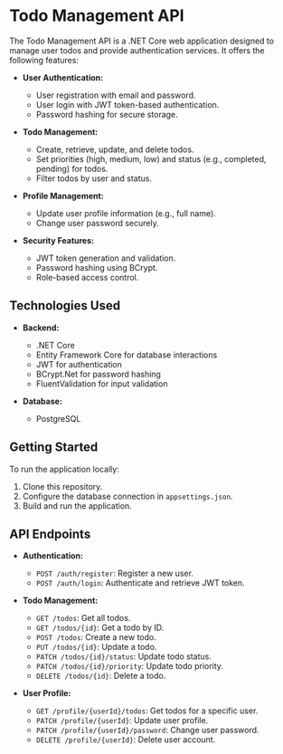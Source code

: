 # Todo Management API

The Todo Management API is a .NET Core web application designed to manage user todos and provide authentication services. It offers the following features:

- **User Authentication:**
  - User registration with email and password.
  - User login with JWT token-based authentication.
  - Password hashing for secure storage.

- **Todo Management:**
  - Create, retrieve, update, and delete todos.
  - Set priorities (high, medium, low) and status (e.g., completed, pending) for todos.
  - Filter todos by user and status.

- **Profile Management:**
  - Update user profile information (e.g., full name).
  - Change user password securely.

- **Security Features:**
  - JWT token generation and validation.
  - Password hashing using BCrypt.
  - Role-based access control.

## Technologies Used

- **Backend:**
  - .NET Core
  - Entity Framework Core for database interactions
  - JWT for authentication
  - BCrypt.Net for password hashing
  - FluentValidation for input validation

- **Database:**
  - PostgreSQL

## Getting Started

To run the application locally:
1. Clone this repository.
2. Configure the database connection in `appsettings.json`.
3. Build and run the application.

## API Endpoints

- **Authentication:**
  - `POST /auth/register`: Register a new user.
  - `POST /auth/login`: Authenticate and retrieve JWT token.

- **Todo Management:**
  - `GET /todos`: Get all todos.
  - `GET /todos/{id}`: Get a todo by ID.
  - `POST /todos`: Create a new todo.
  - `PUT /todos/{id}`: Update a todo.
  - `PATCH /todos/{id}/status`: Update todo status.
  - `PATCH /todos/{id}/priority`: Update todo priority.
  - `DELETE /todos/{id}`: Delete a todo.

- **User Profile:**
  - `GET /profile/{userId}/todos`: Get todos for a specific user.
  - `PATCH /profile/{userId}`: Update user profile.
  - `PATCH /profile/{userId}/password`: Change user password.
  - `DELETE /profile/{userId}`: Delete user account.
